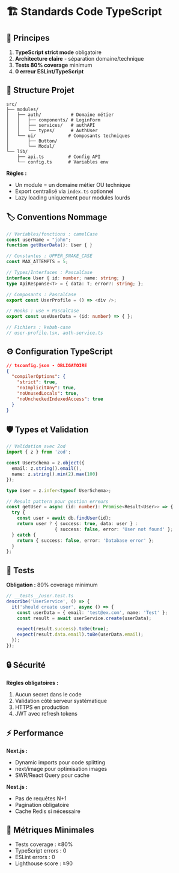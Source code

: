 # 🏗️ Standards Code TypeScript

## 🎯 Principes

1. **TypeScript strict mode** obligatoire
2. **Architecture claire** - séparation domaine/technique
3. **Tests 80% coverage** minimum
4. **0 erreur ESLint/TypeScript**

## 📁 Structure Projet

```
src/
├── modules/
│   ├── auth/           # Domaine métier
│   │   ├── components/ # LoginForm
│   │   ├── services/   # authAPI
│   │   └── types/      # AuthUser
│   └── ui/            # Composants techniques
│       ├── Button/
│       └── Modal/
└── lib/
    ├── api.ts         # Config API
    └── config.ts      # Variables env
```

**Règles :**
- Un module = un domaine métier OU technique
- Export centralisé via `index.ts` optionnel
- Lazy loading uniquement pour modules lourds

## 🏷️ Conventions Nommage

```typescript
// Variables/fonctions : camelCase
const userName = "john";
function getUserData(): User { }

// Constantes : UPPER_SNAKE_CASE
const MAX_ATTEMPTS = 5;

// Types/Interfaces : PascalCase
interface User { id: number; name: string; }
type ApiResponse<T> = { data: T; error?: string; };

// Composants : PascalCase
export const UserProfile = () => <div />;

// Hooks : use + PascalCase
export const useUserData = (id: number) => { };

// Fichiers : kebab-case
// user-profile.tsx, auth-service.ts
```

## ⚙️ Configuration TypeScript

```json
// tsconfig.json - OBLIGATOIRE
{
  "compilerOptions": {
    "strict": true,
    "noImplicitAny": true,
    "noUnusedLocals": true,
    "noUncheckedIndexedAccess": true
  }
}
```

## 🛡️ Types et Validation

```typescript
// Validation avec Zod
import { z } from 'zod';

const UserSchema = z.object({
  email: z.string().email(),
  name: z.string().min(2).max(100)
});

type User = z.infer<typeof UserSchema>;

// Result pattern pour gestion erreurs
const getUser = async (id: number): Promise<Result<User>> => {
  try {
    const user = await db.findUser(id);
    return user ? { success: true, data: user } :
                  { success: false, error: 'User not found' };
  } catch {
    return { success: false, error: 'Database error' };
  }
};
```

## 🧪 Tests

**Obligation :** 80% coverage minimum

```typescript
// __tests__/user.test.ts
describe('UserService', () => {
  it('should create user', async () => {
    const userData = { email: 'test@ex.com', name: 'Test' };
    const result = await userService.create(userData);

    expect(result.success).toBe(true);
    expect(result.data.email).toBe(userData.email);
  });
});
```

## 🔒 Sécurité

**Règles obligatoires :**
1. Aucun secret dans le code
2. Validation côté serveur systématique
3. HTTPS en production
4. JWT avec refresh tokens

## ⚡ Performance

**Next.js :**
- Dynamic imports pour code splitting
- next/image pour optimisation images
- SWR/React Query pour cache

**Nest.js :**
- Pas de requêtes N+1
- Pagination obligatoire
- Cache Redis si nécessaire

## 🎯 Métriques Minimales

- Tests coverage : ≥80%
- TypeScript errors : 0
- ESLint errors : 0
- Lighthouse score : ≥90
